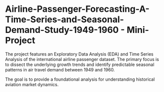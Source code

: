 # Airline-Passenger-Forecasting-A-Time-Series-and-Seasonal-Demand-Study-1949-1960 - Mini-Project

The project features an Exploratory Data Analysis (EDA) and Time Series Analysis of the international airline passenger dataset. The primary focus is to dissect the underlying growth trends and identify predictable seasonal patterns in air travel demand between 1949 and 1960.

The goal is to provide a foundational analysis for understanding historical aviation market dynamics.
